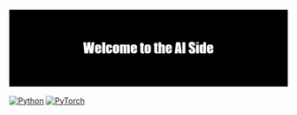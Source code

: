 ![](https://github.com/acmucsd-projects/fa21-lion/blob/ML-setup/ML/img/banner.png?raw=true)

[![Python](https://img.shields.io/badge/Python-3.7-21455f?logo=python&labelColor=21455f)](https://www.python.org/)
[![PyTorch](https://img.shields.io/badge/Pytorch-1.1-ffffff?logo=pytorch&labelColor=ffffff)](https://pytorch.org/)

